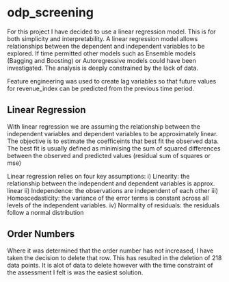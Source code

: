 # odp_screening

For this project I have decided to use a linear regression model.
This is for both simplicity and interpretability. A linear regression model allows 
relationships between the dependent and independent variables to be explored.
If time permitted other models such as Ensemble models (Bagging and Boosting)
or Autoregressive models could have been investigated. The analysis is
deeply constrained by the lack of data.

Feature engineering was used to create lag variables so that future values for 
revenue_index can be predicted from the previous time period. 

## Linear Regression
With linear regression we are assuming the relationship between the independent variables and dependent variables to be approximately linear.
The objective is to estimate the coefficeints that best fit the observed data. The best fit is usually defined
as minimising the sum of squared differences between the observed and predicted values (residual sum of squares or mse)

Linear regression relies on four key assumptions:
i) Linearity: the relationship between the independent and dependent variables is approx. linear
ii) Independence: the observations are independent of each other
iii) Homoscedasticity: the variance of the error terms is constant across all levels of the independent variables.
iv) Normality of residuals: the residuals follow a normal distribution

## Order Numbers
 Where it was determined that the order number has not increased, 
 I have taken the decision to delete that row. This has resulted in the deletion of 218 data points. 
 It is alot of data to delete however with the time constraint of the assessment I felt is was the easiest solution.